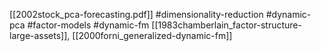 [[2002stock_pca-forecasting.pdf]]
#dimensionality-reduction #dynamic-pca #factor-models #dynamic-fm
[[1983chamberlain_factor-structure-large-assets]], [[2000forni_generalized-dynamic-fm]]

